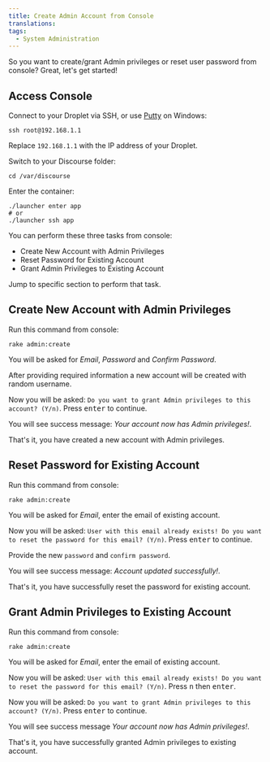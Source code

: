 ```yaml
---
title: Create Admin Account from Console
translations:
tags:
  - System Administration
---
```


So you want to create/grant Admin privileges or reset user password from console? Great, let's get started!

## Access Console

Connect to your Droplet via SSH, or use [Putty](http://www.chiark.greenend.org.uk/~sgtatham/putty/download.html) on Windows:

    ssh root@192.168.1.1

Replace `192.168.1.1` with the IP address of your Droplet.

Switch to your Discourse folder:

    cd /var/discourse

Enter the container:

    ./launcher enter app
    # or
    ./launcher ssh app

You can perform these three tasks from console:

* Create New Account with Admin Privileges
* Reset Password for Existing Account
* Grant Admin Privileges to Existing Account

Jump to specific section to perform that task.

## Create New Account with Admin Privileges

Run this command from console:

    rake admin:create

You will be asked for *Email*, *Password* and *Confirm Password*.

After providing required information a new account will be created with random username.

Now you will be asked: `Do you want to grant Admin privileges to this account? (Y/n)`. Press <kbd>enter</kbd> to continue.

You will see success message: *Your account now has Admin privileges!*.

That's it, you have created a new account with Admin privileges.

## Reset Password for Existing Account

Run this command from console:

    rake admin:create

You will be asked for *Email*, enter the email of existing account.

Now you will be asked: `User with this email already exists! Do you want to reset the password for this email? (Y/n)`. Press <kbd>enter</kbd> to continue.

Provide the new `password` and `confirm password`.

You will see success message: *Account updated successfully!*.

That's it, you have successfully reset the password for existing account.

## Grant Admin Privileges to Existing Account

Run this command from console:

    rake admin:create

You will be asked for *Email*, enter the email of existing account.

Now you will be asked: `User with this email already exists! Do you want to reset the password for this email? (Y/n)`. Press <kbd>n</kbd> then <kbd>enter</kbd>.

Now you will be asked: `Do you want to grant Admin privileges to this account? (Y/n)`. Press <kbd>enter</kbd> to continue.

You will see success message *Your account now has Admin privileges!*.

That's it, you have successfully granted Admin privileges to existing account.